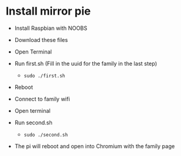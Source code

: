 Install mirror pie
==================

- Install Raspbian with NOOBS
- Download these files
- Open Terminal
- Run first.sh (Fill in the uuid for the family in the last step)
  - `sudo ./first.sh`
- Reboot


- Connect to family wifi
- Open terminal
- Run second.sh
  - `sudo ./second.sh`

- The pi will reboot and open into Chromium with the family page
